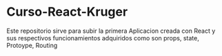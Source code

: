# Curso-React-Kruger
Este repositorio sirve para subir la primera Aplicacion creada con React y sus respectivos funcionamientos adquiridos como son props, state, Protoype, Routing
